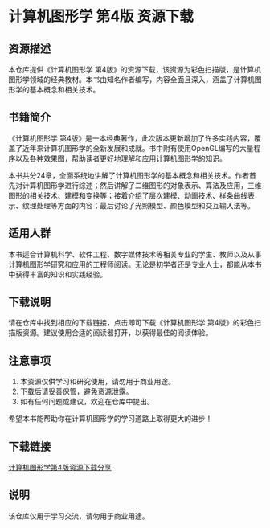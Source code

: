 # 计算机图形学 第4版 资源下载

## 资源描述

本仓库提供《计算机图形学 第4版》的资源下载，该资源为彩色扫描版，是计算机图形学领域的经典教材。本书由知名作者编写，内容全面且深入，涵盖了计算机图形学的基本概念和相关技术。

## 书籍简介

《计算机图形学 第4版》是一本经典著作，此次版本更新增加了许多实践内容，覆盖了近年来计算机图形学的全新发展和成就。书中附有使用OpenGL编写的大量程序以及各种效果图，帮助读者更好地理解和应用计算机图形学的知识。

本书共分24章，全面系统地讲解了计算机图形学的基本概念和相关技术。作者首先对计算机图形学进行综述；然后讲解了二维图形的对象表示、算法及应用，三维图形的相关技术、建模和变换等；接着介绍了层次建模、动画技术、样条曲线表示、纹理处理等方面的内容；最后讨论了光照模型、颜色模型和交互输入法等。

## 适用人群

本书适合计算机科学、软件工程、数字媒体技术等相关专业的学生、教师以及从事计算机图形学研究和应用的工程师阅读。无论是初学者还是专业人士，都能从本书中获得丰富的知识和实践经验。

## 下载说明

请在仓库中找到相应的下载链接，点击即可下载《计算机图形学 第4版》的彩色扫描版资源。建议使用合适的阅读器打开，以获得最佳的阅读体验。

## 注意事项

1. 本资源仅供学习和研究使用，请勿用于商业用途。
2. 下载后请妥善保管，避免资源泄露。
3. 如有任何问题或建议，欢迎在仓库中提出。

希望本书能帮助你在计算机图形学的学习道路上取得更大的进步！

## 下载链接
[计算机图形学第4版资源下载分享](https://pan.quark.cn/s/ff2662935c06)

## 说明

该仓库仅用于学习交流，请勿用于商业用途。
